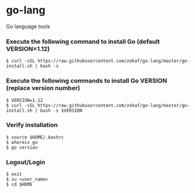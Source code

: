 # go-lang
Go language tools

### Execute the following command to install Go (default VERSION=1.12)
````
$ curl -sSL https://raw.githubusercontent.com/zekaf/go-lang/master/go-install.sh | bash -s
````
### Execute the following commands to install Go VERSION (replace version number)
````
$ VERSION=1.12
$ curl -sSL https://raw.githubusercontent.com/zekaf/go-lang/master/go-install.sh | bash -s $VERSION
````
### Verify installation
````
$ source $HOME/.bashrc
$ whereis go
$ go version
````
### Logout/Login

````
$ exit
$ su <user_name>
$ cd $HOME
````
